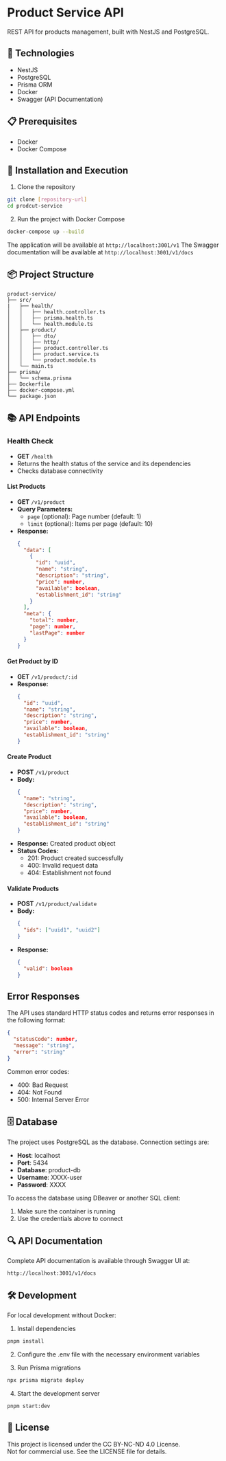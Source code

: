 # Product Service API

REST API for products management, built with NestJS and PostgreSQL.

## 🚀 Technologies

- NestJS
- PostgreSQL
- Prisma ORM
- Docker
- Swagger (API Documentation)

## 📋 Prerequisites

- Docker
- Docker Compose

## 🔧 Installation and Execution

1. Clone the repository
```bash
git clone [repository-url]
cd prodcut-service
```

2. Run the project with Docker Compose
```bash
docker-compose up --build
```

The application will be available at `http://localhost:3001/v1`
The Swagger documentation will be available at `http://localhost:3001/v1/docs`

## 📦 Project Structure

```
product-service/
├── src/
|   ├── health/
│   │   ├── health.controller.ts
│   │   ├── prisma.health.ts
│   │   └── health.module.ts
│   ├── product/
│   │   ├── dto/
│   │   ├── http/
│   │   ├── product.controller.ts
│   │   ├── product.service.ts
│   │   └── product.module.ts
│   └── main.ts
├── prisma/
│   └── schema.prisma
├── Dockerfile
├── docker-compose.yml
└── package.json
```

## 📚 API Endpoints

### Health Check
- **GET** `/health`
- Returns the health status of the service and its dependencies
- Checks database connectivity

#### List Products
- **GET** `/v1/product`
- **Query Parameters:**
  - `page` (optional): Page number (default: 1)
  - `limit` (optional): Items per page (default: 10)
- **Response:**
  ```json
  {
    "data": [
      {
        "id": "uuid",
        "name": "string",
        "description": "string",
        "price": number,
        "available": boolean,
        "establishment_id": "string"
      }
    ],
    "meta": {
      "total": number,
      "page": number,
      "lastPage": number
    }
  }
  ```

#### Get Product by ID
- **GET** `/v1/product/:id`
- **Response:**
  ```json
  {
    "id": "uuid",
    "name": "string",
    "description": "string",
    "price": number,
    "available": boolean,
    "establishment_id": "string"
  }
  ```

#### Create Product
- **POST** `/v1/product`
- **Body:**
  ```json
  {
    "name": "string",
    "description": "string",
    "price": number,
    "available": boolean,
    "establishment_id": "string"
  }
  ```
- **Response:** Created product object
- **Status Codes:**
  - 201: Product created successfully
  - 400: Invalid request data
  - 404: Establishment not found


#### Validate Products
- **POST** `/v1/product/validate`
- **Body:**
  ```json
  {
    "ids": ["uuid1", "uuid2"]
  }
  ```
- **Response:**
  ```json
  {
    "valid": boolean
  }
  ```

## Error Responses

The API uses standard HTTP status codes and returns error responses in the following format:

```json
{
  "statusCode": number,
  "message": "string",
  "error": "string"
}
```

Common error codes:
- 400: Bad Request
- 404: Not Found
- 500: Internal Server Error

## 🗄️ Database

The project uses PostgreSQL as the database. Connection settings are:

- **Host**: localhost
- **Port**: 5434
- **Database**: product-db
- **Username**: XXXX-user
- **Password**: XXXX

To access the database using DBeaver or another SQL client:
1. Make sure the container is running
2. Use the credentials above to connect

## 🔍 API Documentation

Complete API documentation is available through Swagger UI at:
```
http://localhost:3001/v1/docs
```

## 🛠️ Development

For local development without Docker:

1. Install dependencies
```bash
pnpm install
```

2. Configure the .env file with the necessary environment variables

3. Run Prisma migrations
```bash
npx prisma migrate deploy
```

4. Start the development server
```bash
pnpm start:dev
```

## 📄 License

This project is licensed under the CC BY-NC-ND 4.0 License.  
Not for commercial use. See the LICENSE file for details.